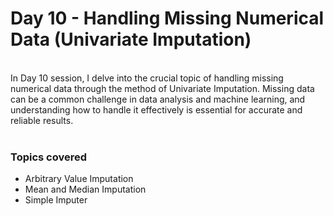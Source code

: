 <h1>Day 10 - Handling Missing Numerical Data (Univariate Imputation)</h1>
<br>
In Day 10 session, I delve into the crucial topic of handling missing numerical data through the method of Univariate Imputation. Missing data can be a common challenge in data analysis and machine learning, and understanding how to handle it effectively is essential for accurate and reliable results.
<br><br>
<h3>Topics covered</h3>
  <ul>
  <li>Arbitrary Value Imputation</li>
  <li>Mean and Median Imputation</li>
  <li>Simple Imputer</li>
  </ul>
